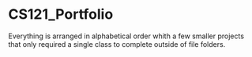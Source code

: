 # CS121_Portfolio
Everything is arranged in alphabetical order whith a few smaller projects that only required a single class to complete outside of file folders.
